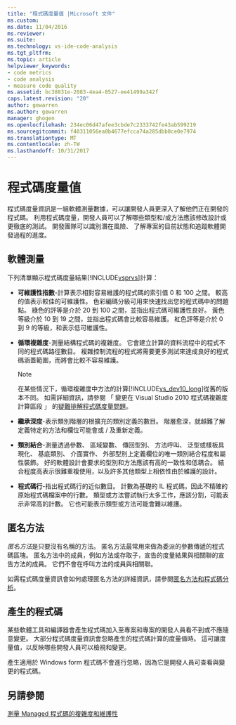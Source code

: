 ```yaml
---
title: "程式碼度量值 |Microsoft 文件"
ms.custom: 
ms.date: 11/04/2016
ms.reviewer: 
ms.suite: 
ms.technology: vs-ide-code-analysis
ms.tgt_pltfrm: 
ms.topic: article
helpviewer_keywords:
- code metrics
- code analysis
- measure code quality
ms.assetid: bc38831e-2083-4ea4-8527-ee41499a342f
caps.latest.revision: "20"
author: gewarren
ms.author: gewarren
manager: ghogen
ms.openlocfilehash: 234ec06d47afee3cbde7c2333742fe43ab599219
ms.sourcegitcommit: f40311056ea0b4677efcca74a285dbb0ce0e7974
ms.translationtype: MT
ms.contentlocale: zh-TW
ms.lasthandoff: 10/31/2017
---
```

# <a name="code-metrics-values"></a>程式碼度量值
程式碼度量資訊是一組軟體測量數據，可以讓開發人員更深入了解他們正在開發的程式碼。 利用程式碼度量，開發人員可以了解哪些類型和/或方法應該修改設計或更徹底的測試。 開發團隊可以識別潛在風險、 了解專案的目前狀態和追蹤軟體開發過程的進度。  
  
## <a name="software-measurements"></a>軟體測量  
 下列清單顯示程式碼度量結果[!INCLUDE[vsprvs](../code-quality/includes/vsprvs_md.md)]計算：  
  
-   **可維護性指數**-計算表示相對容易維護的程式碼的索引值 0 和 100 之間。 較高的值表示較佳的可維護性。 色彩編碼分級可用來快速找出您的程式碼中的問題點。 綠色的評等是介於 20 到 100 之間，並指出程式碼可維護性良好。 黃色等級介於 10 到 19 之間，並指出程式碼會比較容易維護。 紅色評等是介於 0 到 9 的等級，和表示低可維護性。  
  
-   **循環複雜度**-測量結構程式碼的複雜度。 它會建立計算的資料流程中的程式不同的程式碼路徑數目。 複雜控制流程的程式將需要更多測試來達成良好的程式碼涵蓋範圍，而將會比較不容易維護。  
  
    > [!NOTE]
    >  在某些情況下，循環複雜度中方法的計算[!INCLUDE[vs_dev10_long](../code-quality/includes/vs_dev10_long_md.md)]從舊的版本不同。 如需詳細資訊，請參閱 「 變更在 Visual Studio 2010 程式碼複雜度計算區段 」 的[疑難排解程式碼度量問題](../code-quality/troubleshooting-code-metrics-issues.md)。  
  
-   **繼承深度**-表示類別階層的根擴充的類別定義的數目。 階層愈深，就越難了解定義特定的方法和欄位可能會或 / 及重新定義。  
  
-   **類別結合**-測量透過參數、 區域變數、 傳回型別、 方法呼叫、 泛型或樣板具現化、 基底類別、 介面實作、 外部型別上定義欄位的唯一類別結合程度和屬性裝飾。 好的軟體設計會要求的型別和方法應該有高的一致性和低耦合。 結合程度高表示很難重複使用，以及許多其他類型上相依性由於維護的設計。  
  
-   **程式碼行**-指出程式碼行的近似數目。 計數為基礎的 IL 程式碼，因此不精確的原始程式碼檔案中的行數。 類型或方法嘗試執行太多工作，應該分割，可能表示非常高的計數。 它也可能表示類型或方法可能會難以維護。  
  
## <a name="anonymous-methods"></a>匿名方法  
 *匿名方法*是只要沒有名稱的方法。 匿名方法最常用來做為委派的參數傳遞的程式碼區塊。 匿名方法中的成員，例如方法或存取子，宣告的度量結果與相關聯的宣告方法的成員。 它們不會在呼叫方法的成員與相關聯。  
  
 如需程式碼度量資訊會如何處理匿名方法的詳細資訊，請參閱[匿名方法和程式碼分析](../code-quality/anonymous-methods-and-code-analysis.md)。  
  
## <a name="generated-code"></a>產生的程式碼  
 某些軟體工具和編譯器會產生程式碼加入至專案和專案的開發人員看不到或不應隨意變更。 大部分程式碼度量資訊會忽略產生的程式碼計算的度量值時。 這可讓度量值，以反映哪些開發人員可以檢視和變更。  
  
 產生適用於 Windows form 程式碼不會進行忽略，因為它是開發人員可查看與變更的程式碼。  
  
## <a name="see-also"></a>另請參閱  
 [測量 Managed 程式碼的複雜度和維護性](../code-quality/measuring-complexity-and-maintainability-of-managed-code.md)